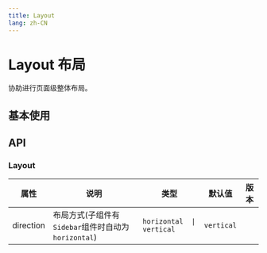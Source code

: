 ```yaml
---
title: Layout
lang: zh-CN
---
```


# Layout 布局

协助进行页面级整体布局。

## 基本使用

<demo src="../../../../example/layout/basic.svelte"  github='Layout'></demo>

## API

### Layout

| 属性      | 说明                                                | 类型                      | 默认值     | 版本 |
| --------- | --------------------------------------------------- | ------------------------- | ---------- | ---- |
| direction | 布局方式(子组件有`Sidebar`组件时自动为`horizontal`) | `horizontal  \| vertical` | `vertical` |      |
